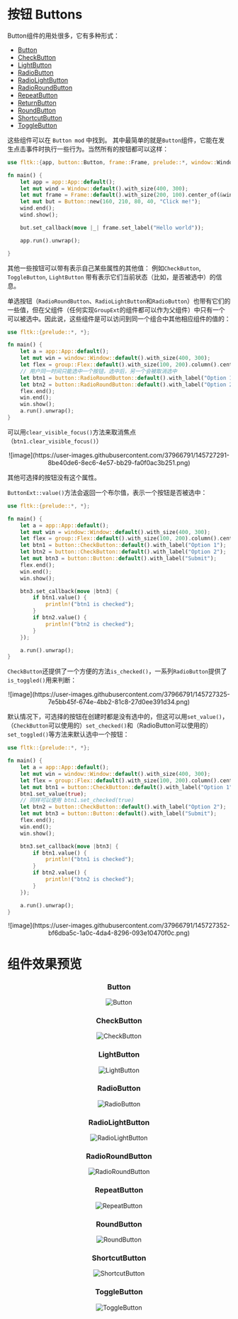 # 按钮 Buttons

Button组件的用处很多，它有多种形式：
- [Button](https://docs.rs/fltk/latest/fltk/button/struct.Button.html)
- [CheckButton](https://docs.rs/fltk/latest/fltk/button/struct.CheckButton.html)
- [LightButton](https://docs.rs/fltk/latest/fltk/button/struct.LightButton.html)
- [RadioButton](https://docs.rs/fltk/latest/fltk/button/struct.RadioButton.html)
- [RadioLightButton](https://docs.rs/fltk/latest/fltk/button/struct.RadioLightButton.html)
- [RadioRoundButton](https://docs.rs/fltk/latest/fltk/button/struct.RadioRoundButton.html)
- [RepeatButton](https://docs.rs/fltk/latest/fltk/button/struct.RepeatButton.html)
- [ReturnButton](https://docs.rs/fltk/latest/fltk/button/struct.ReturnButton.html)
- [RoundButton](https://docs.rs/fltk/latest/fltk/button/struct.RoundButton.html)
- [ShortcutButton](https://docs.rs/fltk/latest/fltk/button/struct.ShortcutButton.html)
- [ToggleButton](https://docs.rs/fltk/latest/fltk/button/struct.ToggleButton.html)

这些组件可以在 `Button mod` 中找到。
其中最简单的就是`Button`组件，它能在发生点击事件时执行一些行为。当然所有的按钮都可以这样：

```rust
use fltk::{app, button::Button, frame::Frame, prelude::*, window::Window};

fn main() {
    let app = app::App::default();
    let mut wind = Window::default().with_size(400, 300);
    let mut frame = Frame::default().with_size(200, 100).center_of(&wind);
    let mut but = Button::new(160, 210, 80, 40, "Click me!");
    wind.end();
    wind.show();

    but.set_callback(move |_| frame.set_label("Hello world"));

    app.run().unwrap();

}
```

其他一些按钮可以带有表示自己某些属性的其他值：
例如`CheckButton`, `ToggleButton`, `LightButton` 带有表示它们当前状态（比如，是否被选中）的信息。

单选按钮（`RadioRoundButton`、`RadioLightButton`和`RadioButton`）也带有它们的一些值，但在父组件（任何实现`GroupExt`的组件都可以作为父组件）中只有一个可以被选中。因此说，这些组件是可以访问到同一个组合中其他相应组件的值的：
```rust
use fltk::{prelude::*, *};

fn main() {
    let a = app::App::default();
    let mut win = window::Window::default().with_size(400, 300);
    let flex = group::Flex::default().with_size(100, 200).column().center_of_parent();
    // 用户同一时间只能选中一个按钮，选中后，另一个会被取消选中
    let btn1 = button::RadioRoundButton::default().with_label("Option 1");
    let btn2 = button::RadioRoundButton::default().with_label("Option 2"); 
    flex.end();
    win.end();
    win.show();
    a.run().unwrap();
}
```

可以用`clear_visible_focus()`方法来取消焦点（`btn1.clear_visible_focus()`）

<div align="center">
![image](https://user-images.githubusercontent.com/37966791/145727291-8be40de6-8ec6-4e57-bb29-fa0f0ac3b251.png)
</div>

其他可选择的按钮没有这个属性。

`ButtonExt::value()`方法会返回一个布尔值，表示一个按钮是否被选中：

```rust
use fltk::{prelude::*, *};

fn main() {
    let a = app::App::default();
    let mut win = window::Window::default().with_size(400, 300);
    let flex = group::Flex::default().with_size(100, 200).column().center_of_parent();
    let btn1 = button::CheckButton::default().with_label("Option 1");
    let btn2 = button::CheckButton::default().with_label("Option 2");
    let mut btn3 = button::Button::default().with_label("Submit");
    flex.end();
    win.end();
    win.show();

    btn3.set_callback(move |btn3| {
        if btn1.value() {
            println!("btn1 is checked");
        }
        if btn2.value() {
            println!("btn2 is checked");
        }
    });

    a.run().unwrap();
}
```
`CheckButton`还提供了一个方便的方法`is_checked()`，一系列`RadioButton`提供了`is_toggled()`用来判断：

<div align="center">
![image](https://user-images.githubusercontent.com/37966791/145727325-7e5bb45f-674e-4bb2-81c8-27d0ee391d34.png)

</div>


默认情况下，可选择的按钮在创建时都是没有选中的，但这可以用`set_value()`，（`CheckButton`可以使用的）`set_checked()`和（RadioButton可以使用的）`set_toggled()`等方法来默认选中一个按钮：
```rust
use fltk::{prelude::*, *};

fn main() {
    let a = app::App::default();
    let mut win = window::Window::default().with_size(400, 300);
    let flex = group::Flex::default().with_size(100, 200).column().center_of_parent();
    let mut btn1 = button::CheckButton::default().with_label("Option 1");
    btn1.set_value(true);
    // 同样可以使用 btn1.set_checked(true)
    let btn2 = button::CheckButton::default().with_label("Option 2");
    let mut btn3 = button::Button::default().with_label("Submit");
    flex.end();
    win.end();
    win.show();

    btn3.set_callback(move |btn3| {
        if btn1.value() {
            println!("btn1 is checked");
        }
        if btn2.value() {
            println!("btn2 is checked");
        }
    });

    a.run().unwrap();
}
```

<div align="center">
![image](https://user-images.githubusercontent.com/37966791/145727352-bf6dba5c-1a0c-4da4-8296-093e10470f0c.png)
</div>

# 组件效果预览

<div align="center">

###  Button

![Button](https://user-images.githubusercontent.com/98977436/245810478-9bb5dd60-714c-4407-b7b5-c3ab060af70b.PNG)

###  CheckButton

![CheckButton](https://user-images.githubusercontent.com/98977436/245810469-2414d2aa-8a7d-461e-ae39-768a5fe3e99d.PNG)

###  LightButton

![LightButton](https://user-images.githubusercontent.com/98977436/245810476-22dda4d2-c8b4-4f24-bd0a-da672877bb9b.PNG)

###  RadioButton

![RadioButton](https://user-images.githubusercontent.com/98977436/245810480-07a9c7b6-7578-4678-8b99-342a00dfb978.PNG)

###  RadioLightButton

![RadioLightButton](https://user-images.githubusercontent.com/98977436/245810483-f5a4602a-34dd-4312-bdd3-9773d9207854.PNG)

###  RadioRoundButton

![RadioRoundButton](https://user-images.githubusercontent.com/98977436/245810485-e842f808-0be9-44ac-971e-4ea549cd5b23.PNG)

###  RepeatButton

![RepeatButton](https://user-images.githubusercontent.com/98977436/245810489-d1c29b47-c51a-46c9-9948-179bc9802a76.PNG)

###  RoundButton

![RoundButton](https://user-images.githubusercontent.com/98977436/245810490-b5b9fcfd-38c8-4108-99d6-d22f50f7496e.PNG)

###  ShortcutButton

![ShortcutButton](https://user-images.githubusercontent.com/98977436/245810494-88930640-862a-4825-9592-488046da8907.PNG)

###  ToggleButton

![ToggleButton](https://user-images.githubusercontent.com/98977436/245810496-25c7b144-fb9c-44de-b1f8-02b0586eb391.PNG)

</div>